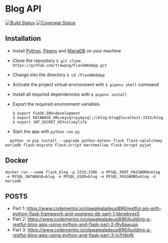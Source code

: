 # Blog API
[![Build Status](https://travis-ci.org/olawalejarvis/blog_api_tutorial.svg?branch=part3)](https://travis-ci.org/olawalejarvis/blog_api_tutorial) [![Coverage Status](https://coveralls.io/repos/github/olawalejarvis/blog_api_tutorial/badge.svg?branch=part3)](https://coveralls.io/github/olawalejarvis/blog_api_tutorial?branch=part3)

## Installation
  - Install [Python](https://www.python.org/downloads/), [Pipenv](https://docs.pipenv.org/) and [MariaDB](https://mariadb.org//) on your machine
  - Clone the repository `$ git clone https://github.com/trewpog/FlaskWebApp.git`
  - Change into the directory `$ cd /FlaskWebApp`
  - Activate the project virtual environment with `$ pipenv shell` command
  - Install all required dependencies with `$ pipenv install`
  - Export the required environment variables
      ```
      $ export FLASK_ENV=development
      $ export DATABASE_URL=mysql+pymysql://blog:blog@localhost:3333/blog
      $ export JWT_SECRET_KEY=itsmylife
      ```
    
  - Start the app with `python run.py`
  
  ```
    python -m pip install --upgrade python-dotenv flask flask-sqlalchemy mariadb flask-migrate flask-script marshmallow flask-bcrypt pyjwt
  ```

## Docker
    
    docker run --name flask_blog -p 3333:3306 -e MYSQL_ROOT_PASSWORD=blog -e MYSQL_DATABASE=blog -e MYSQL_USER=blog -e MYSQL_PASSWORD=blog -d mariadb

## POSTS
- Part 1: https://www.codementor.io/olawalealadeusi896/restful-api-with-python-flask-framework-and-postgres-db-part-1-kbrwbygx5
- Part 2: https://www.codementor.io/olawalealadeusi896/building-a-restful-blog-apis-using-python-and-flask-part-2-l9y8awusp
- Part 3: https://www.codementor.io/olawalealadeusi896/building-a-restful-blog-apis-using-python-and-flask-part-3-lx7rt8pfk
